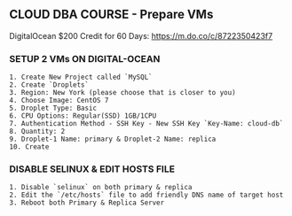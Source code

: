 ## CLOUD DBA COURSE - Prepare VMs

DigitalOcean $200 Credit for 60 Days: https://m.do.co/c/8722350423f7

### SETUP 2 VMs ON DIGITAL-OCEAN
```
1. Create New Project called `MySQL`
2. Create `Droplets`
3. Region: New York (please choose that is closer to you)
4. Choose Image: CentOS 7
5. Droplet Type: Basic
6. CPU Options: Regular(SSD) 1GB/1CPU
7. Authentication Method - SSH Key - New SSH Key `Key-Name: cloud-db`
8. Quantity: 2
9. Droplet-1 Name: primary & Droplet-2 Name: replica
10. Create
```

### DISABLE SELINUX & EDIT HOSTS FILE
```
1. Disable `selinux` on both primary & replica
2. Edit the `/etc/hosts` file to add friendly DNS name of target host
3. Reboot both Primary & Replica Server
```
